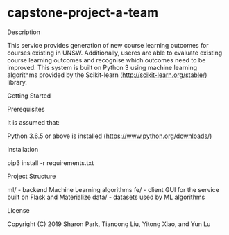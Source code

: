# capstone-project-a-team

Description

This service provides generation of new course learning outcomes for courses existing in UNSW. Additionally, useres are able to evaluate existing course learning outcomes and recognise which outcomes need to be improved. This system is built on Python 3 using machine learning algorithms provided by the Scikit-learn (http://scikit-learn.org/stable/) library. 

Getting Started

Prerequisites

It is assumed that:

Python 3.6.5 or above is installed (https://www.python.org/downloads/)

Installation

pip3 install -r requirements.txt


Project Structure

ml/ - backend Machine Learning algorithms 
fe/ - client GUI for the service built on Flask and Materialize
data/ - datasets used by ML algorithms


License

Copyright (C) 2019 Sharon Park, Tiancong Liu, Yitong Xiao, and Yun Lu
